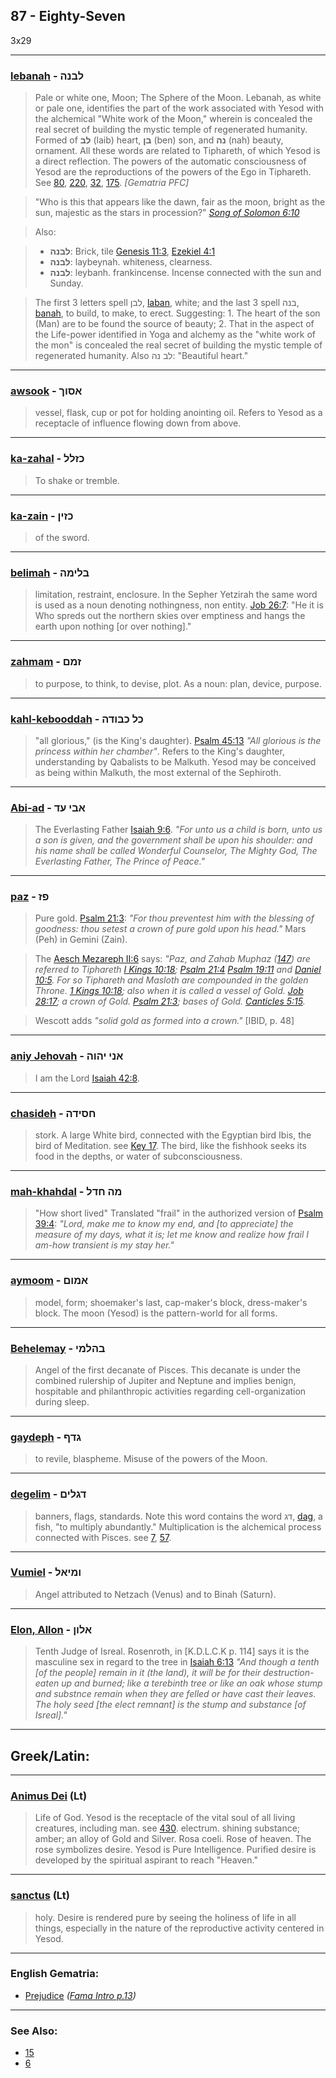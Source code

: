 ## 87 - Eighty-Seven
3x29

---

### [lebanah](/keys/LBNH) - לבנה
> Pale or white one, Moon; The Sphere of the Moon. Lebanah, as white or pale one, identifies the part of the work associated with Yesod with the alchemical "White work of the Moon," wherein is concealed the real secret of building the mystic temple of regenerated humanity. Formed of **לב** (laib) heart, **בן** (ben) son, and **נה** (nah) beauty, ornament. All these words are related to Tiphareth, of which Yesod is a direct reflection. The powers of the automatic consciousness of Yesod are the reproductions of the powers of the Ego in Tiphareth. See [80](80), [220](220), [32](32), [175](175). *[Gematria PFC]*

> "Who is this that appears like the dawn, fair as the moon, bright as the sun, majestic as the stars in procession?" *[Song of Solomon 6:10](http://biblehub.com/songs/6-10.htm)*

> Also:

> - **לבנה**: Brick, tile [Genesis 11:3](http://biblehub.com/genesis/11-3.htm), [Ezekiel 4:1](http://biblehub.com/ezekiel/4-1.htm)
> - **לבנה**: laybeynah. whiteness, clearness.
> - **לבנה**: leybanh. frankincense. Incense connected with the sun and Sunday.

> The first 3 letters spell לבן, [laban](/keys/LBN), white; and the last 3 spell בנה, [banah](/keys/BNH), to build, to make, to erect. Suggesting: 1. The heart of the son (Man) are to be found the source of beauty; 2. That in the aspect of the Life-power identified in Yoga and alchemy as the "white work of the mon" is concealed the real secret of building the mystic temple of regenerated humanity. Also לב נה: "Beautiful heart."

---

### [awsook](/keys/ASVK) - אסוך
> vessel, flask, cup or pot for holding anointing oil. Refers to Yesod as a receptacle of influence flowing down from above.

---

### [ka-zahal](/keys/KZLL) - כזלל
> To shake or tremble.

---

### [ka-zain](/keys/KZIN) - כזין
> of the sword.

---

### [belimah](/keys/BLIMH) - בלימה
> limitation, restraint, enclosure. In the Sepher Yetzirah the same word is used as a noun denoting nothingness, non entity. [Job 26:7](http://biblehub.com/job/26-7.htm): "He it is Who spreds out the northern skies over emptiness and hangs the earth upon nothing [or over nothing]."

---

### [zahmam](/keys/ZMM) - זמם
> to purpose, to think, to devise, plot. As a noun: plan, device, purpose.

---

### [kahl-kebooddah](/keys/KL-KBVDH) - כל כבודה
> "all glorious," (is the King's daughter). [Psalm 45:13](http://biblehub.com/psalms/45-13.htm) *"All glorious is the princess within her chamber"*. Refers to the King's daughter, understanding by Qabalists to be Malkuth. Yesod may be conceived as being within Malkuth, the most external of the Sephiroth.

---

### [Abi-ad](/keys/ABI-OD) - אבי עד
> The Everlasting Father [Isaiah 9:6](http://biblehub.com/isaiah/9-6.htm). *"For unto us a child is born, unto us a son is given, and the government shall be upon his shoulder: and his name shall be called Wonderful Counselor, The Mighty God, The Everlasting Father, The Prince of Peace."*

---

### [paz](/keys/PZ) - פז
> Pure gold. [Psalm 21:3](http://biblehub.com/psalms/21-3.htm): *"For thou preventest him with the blessing of goodness: thou setest a crown of pure gold upon his head."* Mars (Peh) in Gemini (Zain).

> The [Aesch Mezareph II:6](http://levity.com/alchemy/aesch2.html) says: *"Paz, and Zahab Muphaz ([147](147)) are referred to Tiphareth [I Kings 10:18](http://biblehub.com/1_kings/10-18.htm); [Psalm 21:4](http://biblehub.com/psalms/21-4.htm) [Psalm 19:11](http://biblehub.com/psalms/19-11.htm) and [Daniel 10:5](http://biblehub.com/daniel/10-5.htm). For so Tiphareth and Masloth are compounded in the golden Throne. [1 Kings 10:18](http://biblehub.com/1_kings/10-18.htm); also when it is called a vessel of Gold. [Job 28:17](http://biblehub.com/job/28-17.htm); a crown of Gold. [Psalm 21:3](http://biblehub.com/psalms/21-3.htm); bases of Gold. [Canticles 5:15](http://biblehub.com/songs/5-15.htm).*

> Wescott adds *"solid gold as formed into a crown."* [IBID, p. 48]

---

### [aniy Jehovah](/keys/ANI.IHVH) - אני יהוה
> I am the Lord [Isaiah 42:8](http://biblehub.com/isaiah/42-8.htm).

---

### [chasideh](/keys/ChSIDH) - חסידה
> stork. A large White bird, connected with the Egyptian bird Ibis, the bird of Meditation. see [Key 17](17). The bird, like the fishhook seeks its food in the depths, or water of subconsciousness.

---

### [mah-khahdal](/keys/MH.ChDL) - מה חדל
> "How short lived" Translated "frail" in the authorized version of [Psalm 39:4](http://biblehub.com/songs/39-4.htm): *"Lord, make me to know my end, and [to appreciate] the measure of my days, what it is; let me know and realize how frail I am-how transient is my stay her."*

---

### [aymoom](/keys/AMVM) - אמום
> model, form; shoemaker's last, cap-maker's block, dress-maker's block. The moon (Yesod) is the pattern-world for all forms.

---

### [Behelemay](/keys/BHLMI) - בהלמי
> Angel of the first decanate of Pisces. This decanate is under the combined rulership of Jupiter and Neptune and implies benign, hospitable and philanthropic activities regarding cell-organization during sleep.

---

### [gaydeph](/keys/GDP) - גדף
> to revile, blaspheme. Misuse of the powers of the Moon.

---

### [degelim](/keys/DGLIM) - דגלים
> banners, flags, standards. Note this word contains the word דג, [dag](/keys/DG), a fish, "to multiply abundantly." Multiplication is the alchemical process connected with Pisces. see [7](7), [57](57).

---

### [Vumiel](/keys/VMIAL) - ומיאל
> Angel attributed to Netzach (Venus) and to Binah (Saturn).

---

### [Elon, Allon](/keys/ALVN) - אלון
> Tenth Judge of Isreal. Rosenroth, in [K.D.L.C.K p. 114] says it is the masculine sex in regard to the tree in [Isaiah 6:13](http://biblehub.com/isaiah/6-13.htm) *"And though a tenth [of the people] remain in it (the land), it will be for their destruction-eaten up and burned; like a terebinth tree or like an oak whose stump and substnce remain when they are felled or have cast their leaves. The holy seed [the elect remnant] is the stump and substance [of Isreal]."*

---

## Greek/Latin:

---

### [Animus Dei](/latin?word=Animus+Dei) (Lt)
> Life of God. Yesod is the receptacle of the vital soul of all living creatures, including man. see [430](430). electrum. shining substance; amber; an alloy of Gold and Silver. Rosa coeli. Rose of heaven. The rose symbolizes desire. Yesod is Pure Intelligence. Purified desire is developed by the spiritual aspirant to reach "Heaven."

---

### [sanctus](/latin?word=sanctus) (Lt)
> holy. Desire is rendered pure by seeing the holiness of life in all things, especially in the nature of the reproductive activity centered in Yesod.

---

### English Gematria:

- [Prejudice](/english?word=Prejudice) *([Fama Intro p.13](https://archive.org/stream/fameconfessionof00vaug#page/n13/mode/2up))*

---

### See Also:

- [15](15)
- [6](6)
